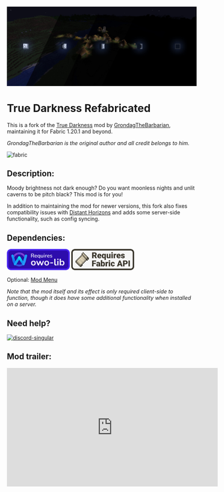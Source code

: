 ![Moonphases](https://raw.githubusercontent.com/CrismPack/CDN/main/desc/darkness/True%20Darkness%20Moonphases.png)

# **True Darkness Refabricated**

This is a fork of the [True Darkness](https://modrinth.com/mod/true-darkness) mod by [GrondagTheBarbarian](https://modrinth.com/user/grondag), maintaining it for Fabric 1.20.1 and beyond.

*GrondagTheBarbarian is the original author and all credit belongs to him.*

![fabric](https://cdn.jsdelivr.net/npm/@intergrav/devins-badges@3/assets/cozy/supported/fabric_vector.svg)

## **Description:**

Moody brightness not dark enough? Do you want moonless nights and unlit caverns to be pitch black? This mod is for you!

In addition to maintaining the mod for newer versions, this fork also fixes compatibility issues with [Distant Horizons](https://modrinth.com/mod/distanthorizons) and adds some server-side functionality, such as config syncing.

## **Dependencies:**

[<img src="https://raw.githubusercontent.com/CrismPack/CDN/main/desc/darkness/owo-lib.png" alt="owo-lib" width="167"/>](https://modrinth.com/mod/owo-lib) [<img src="https://raw.githubusercontent.com/CrismPack/CDN/main/desc/darkness/fabric-api.png" alt="fabric-api" width="167"/>](https://modrinth.com/mod/fabric-api)

Optional: [Mod Menu](https://modrinth.com/mod/modmenu)

*Note that the mod itself and its effect is only required client-side to function, though it does have some additional functionality when installed on a server.*

## **Need help?**

[![discord-singular](https://cdn.jsdelivr.net/npm/@intergrav/devins-badges@3/assets/cozy/social/discord-singular_vector.svg)](https://discord.gg/Kss5gBgeDA)

## **Mod trailer:**

<iframe width="560" height="315" src="https://www.youtube.com/embed/I6YI5qJIQU0?wmode=transparent" title="YouTube video player" frameborder="0" allow="accelerometer; autoplay; clipboard-write; encrypted-media; gyroscope; picture-in-picture; web-share" allowfullscreen></iframe>

